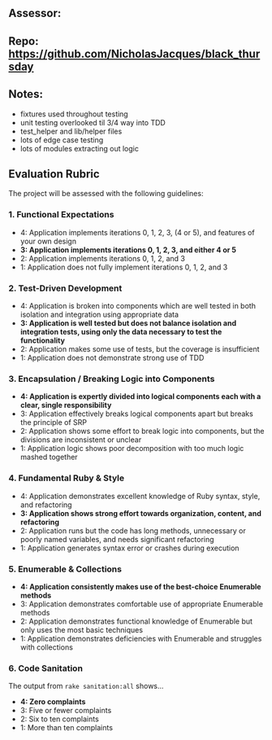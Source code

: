 ## Assessor:

## Repo: https://github.com/NicholasJacques/black_thursday

## Notes:

* fixtures used throughout testing
* unit testing overlooked til 3/4 way into TDD
* test_helper and lib/helper files
* lots of edge case testing
* lots of modules extracting out logic

## Evaluation Rubric

The project will be assessed with the following guidelines:

### 1. Functional Expectations

* 4: Application implements iterations 0, 1, 2, 3, (4 or 5), and features of your own design
* **3: Application implements iterations 0, 1, 2, 3, and either 4 or 5**
* 2: Application implements iterations 0, 1, 2, and 3
* 1: Application does not fully implement iterations 0, 1, 2, and 3

### 2. Test-Driven Development

* 4: Application is broken into components which are well tested in both isolation and integration using appropriate data
* **3: Application is well tested but does not balance isolation and integration tests, using only the data necessary to test the functionality**
* 2: Application makes some use of tests, but the coverage is insufficient
* 1: Application does not demonstrate strong use of TDD

### 3. Encapsulation / Breaking Logic into Components

* **4: Application is expertly divided into logical components each with a clear, single responsibility**
* 3: Application effectively breaks logical components apart but breaks the principle of SRP
* 2: Application shows some effort to break logic into components, but the divisions are inconsistent or unclear
* 1: Application logic shows poor decomposition with too much logic mashed together

### 4. Fundamental Ruby & Style

* 4:  Application demonstrates excellent knowledge of Ruby syntax, style, and refactoring
* **3:  Application shows strong effort towards organization, content, and refactoring**
* 2:  Application runs but the code has long methods, unnecessary or poorly named variables, and needs significant refactoring
* 1:  Application generates syntax error or crashes during execution

### 5. Enumerable & Collections

* **4: Application consistently makes use of the best-choice Enumerable methods**
* 3: Application demonstrates comfortable use of appropriate Enumerable methods
* 2: Application demonstrates functional knowledge of Enumerable but only uses the most basic techniques
* 1: Application demonstrates deficiencies with Enumerable and struggles with collections

### 6. Code Sanitation

The output from `rake sanitation:all` shows...

* **4: Zero complaints**
* 3: Five or fewer complaints
* 2: Six to ten complaints
* 1: More than ten complaints
